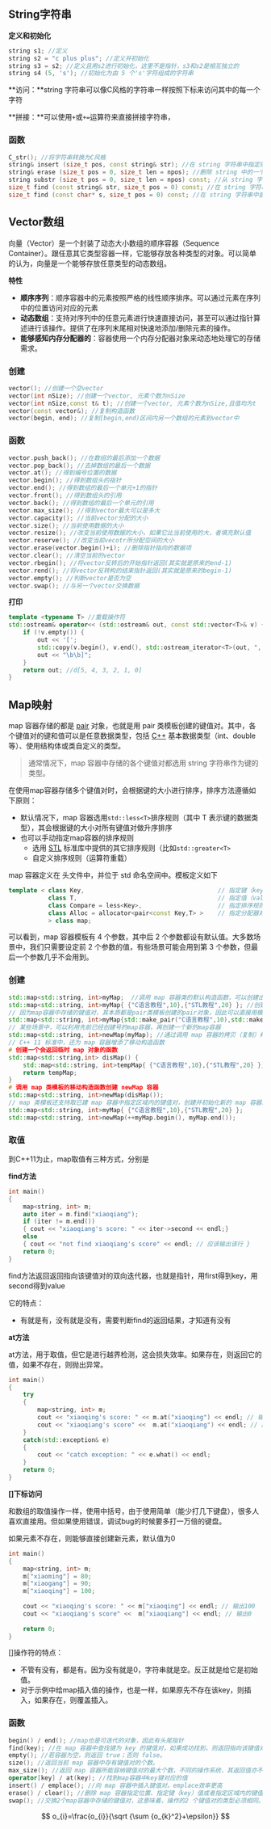 ## String字符串

**定义和初始化**

~~~C++
string s1; //定义
string s2 = "c plus plus"; //定义并初始化
string s3 = s2; //定义且用s2进行初始化，这里不是指针，s3和s2是相互独立的
string s4 (5, 's'); //初始化为由 5 个's'字符组成的字符串
~~~

**访问：**string 字符串可以像C风格的字符串一样按照下标来访问其中的每一个字符

**拼接：**可以使用`+`或`+=`运算符来直接拼接字符串，

### 函数

~~~c++
C_str(); //将字符串转换为C风格
string& insert (size_t pos, const string& str); //在 string 字符串中指定的位置插入另一个字符串
string& erase (size_t pos = 0, size_t len = npos); //删除 string 中的一个子字符串
string substr (size_t pos = 0, size_t len = npos) const; //从 string 字符串中提取子字符串
size_t find (const string& str, size_t pos = 0) const; //在 string 字符串中查找子字符串出现的位置
size_t find (const char* s, size_t pos = 0) const; //在 string 字符串中查找字符出现的位置
~~~

## Vector数组

向量（Vector）是一个封装了动态大小数组的顺序容器（Sequence Container）。跟任意其它类型容器一样，它能够存放各种类型的对象。可以简单的认为，向量是一个能够存放任意类型的动态数组。

**特性**

* **顺序序列**：顺序容器中的元素按照严格的线性顺序排序。可以通过元素在序列中的位置访问对应的元素
* **动态数组**：支持对序列中的任意元素进行快速直接访问，甚至可以通过指针算述进行该操作。提供了在序列末尾相对快速地添加/删除元素的操作。
* **能够感知内存分配器的**：容器使用一个内存分配器对象来动态地处理它的存储需求。

### 创建

~~~c++
vector(); //创建一个空vector
vector(int nSize); //创建一个vector, 元素个数为nSize
vector(int nSize,const t& t); //创建一个vector, 元素个数为nSize,且值均为t
vector(const vector&); //复制构造函数
vector(begin, end); //复制[begin,end)区间内另一个数组的元素到vector中
~~~

### 函数

~~~C++
vector.push_back(); //在数组的最后添加一个数据
vector.pop_back(); //去掉数组的最后一个数据
vector.at(); //得到编号位置的数据
vector.begin(); //得到数组头的指针
vector.end(); //得到数组的最后一个单元+1的指针
vector.front(); //得到数组头的引用
vector.back(); //得到数组的最后一个单元的引用
vector.max_size(); //得到vector最大可以是多大
vector.capacity(); //当前vector分配的大小
vector.size(); //当前使用数据的大小
vector.resize(); //改变当前使用数据的大小，如果它比当前使用的大，者填充默认值
vector.reserve(); //改变当前vecotr所分配空间的大小
vector.erase(vector.begin()+i); //删除指针指向的数据项
vector.clear(); //清空当前的vector
vector.rbegin(); //将vector反转后的开始指针返回(其实就是原来的end-1)
vector.rend(); //将vector反转构的结束指针返回(其实就是原来的begin-1)
vector.empty(); //判断vector是否为空
vector.swap(); //与另一个vector交换数据
~~~

**打印**

~~~c++
template <typename T> //重载操作符
std::ostream& operator<< (std::ostream& out, const std::vector<T>& v) {
    if (!v.empty()) {
        out << '[';
        std::copy(v.begin(), v.end(), std::ostream_iterator<T>(out, ", "));
        out << "\b\b]";
    }
    return out; //d[5, 4, 3, 2, 1, 0]
}
~~~

## Map映射

map 容器存储的都是 [pair](http://c.biancheng.net/view/7169.html) 对象，也就是用 pair 类模板创建的键值对。其中，各个键值对的键和值可以是任意数据类型，包括 [C++](http://c.biancheng.net/cplus/) 基本数据类型（int、double 等）、使用结构体或类自定义的类型。

> 通常情况下，map 容器中存储的各个键值对都选用 string 字符串作为键的类型。

在使用map容器存储多个键值对时，会根据键的大小进行排序，排序方法遵循如下原则：

* 默认情况下，map 容器选用`std::less<T>`排序规则（其中 T 表示键的数据类型），其会根据键的大小对所有键值对做升序排序
* 也可以手动指定map容器的排序规则
  * 选用 [STL](http://c.biancheng.net/stl/) 标准库中提供的其它排序规则（比如`std::greater<T>`
  * 自定义排序规则（运算符重载）

map 容器定义在 <map> 头文件中，并位于 std 命名空间中。模板定义如下

~~~C++
template < class Key,                                     // 指定键（key）的类型
           class T,                                       // 指定值（value）的类型
           class Compare = less<Key>,                     // 指定排序规则
           class Alloc = allocator<pair<const Key,T> >    // 指定分配器对象的类型
           > class map;
~~~

可以看到，map 容器模板有 4 个参数，其中后 2 个参数都设有默认值。大多数场景中，我们只需要设定前 2 个参数的值，有些场景可能会用到第 3 个参数，但最后一个参数几乎不会用到。

### 创建

~~~C++
std::map<std::string, int>myMap;  //调用 map 容器类的默认构造函数，可以创建出一个空的 map 容器
std::map<std::string, int>myMap{ {"C语言教程",10},{"STL教程",20} }; //创建时进行初始化
// 因为map容器中存储的键值对，其本质都是pair类模板创建的pair对象，因此可以直接用模板初始化
std::map<std::string, int>myMap{std::make_pair("C语言教程",10),std::make_pair("STL教程",20)};
// 某些场景中，可以利用先前已经创建号的map容器，再创建一个新的map容器
std::map<std::string, int>newMap(myMap); //通过调用 map 容器的拷贝（复制）构造函数，生成一个一摸一样的容器
// C++ 11 标准中，还为 map 容器增添了移动构造函数
# 创建一个会返回临时 map 对象的函数
std::map<std::string,int> disMap() {
    std::map<std::string, int>tempMap{ {"C语言教程",10},{"STL教程",20} };
    return tempMap;
}
# 调用 map 类模板的移动构造函数创建 newMap 容器
std::map<std::string, int>newMap(disMap());
// map 类模板还支持取已建 map 容器中指定区域内的键值对，创建并初始化新的 map 容器。
std::map<std::string, int>myMap{ {"C语言教程",10},{"STL教程",20} };
std::map<std::string, int>newMap(++myMap.begin(), myMap.end());
~~~

### 取值

到C++11为止，map取值有三种方式，分别是

**find方法**

~~~c++
int main()
{
	map<string, int> m;
	auto iter = m.find("xiaoqiang");
	if (iter != m.end())
	{ cout << "xiaoqiang's score: " << iter->second << endl;}
	else
	{ cout << "not find xiaoqiang's score" << endl; // 应该输出该行 }
	return 0;
}
~~~

find方法返回返回指向该键值对的双向迭代器，也就是指针，用first得到key，用second得到value

它的特点：

- 有就是有，没有就是没有，需要判断find的返回结果，才知道有没有

**at方法**

at方法，用于取值，但它是进行越界检测，这会损失效率。如果存在，则返回它的值，如果不存在，则抛出异常。

~~~c++
int main()
{
	try
	{
		map<string, int> m;
		cout << "xiaoqing's score: " << m.at("xiaoqing") << endl; // 输出100
		cout << "xiaoqiang's score" <<  m.at("xiaoqiang") << endl; // 抛出异常：out_of_range exception
	}
	catch(std::exception& e)
	{
		cout << "catch exception: " << e.what() << endl;
	}
	return 0;
}
~~~

**[]下标访问**

和数组的取值操作一样，使用中括号，由于使用简单（能少打几下键盘），很多人喜欢直接用。但如果使用错误，调试bug的时候要多打一万倍的键盘。

如果元素不存在，则能够直接创建新元素，默认值为0

~~~c++
int main()
{
	map<string, int> m;
	m["xiaoming"] = 80;
	m["xiaogang"] = 90;
	m["xiaoqing"] = 100;
	
	cout << "xiaoqing's score: " << m["xiaoqing"] << endl; // 输出100
	cout << "xiaoqiang's score" <<  m["xiaoqiang"] << endl; // 输出0
	
	return 0;
}
~~~

[]操作符的特点：

- 不管有没有，都是有。因为没有就是0，字符串就是空。反正就是给它是初始值。
- 对于示例中给map插入值的操作，也是一样，如果原先不存在该key，则插入，如果存在，则覆盖插入。

### 函数

~~~C++
begin() / end(); //map也是可迭代的对象，因此有头尾指针
find(key); //在 map 容器中查找键为 key 的键值对，如果成功找到，则返回指向该键值对的双向迭代器；反之，则返回和 end() 方法一样的迭代器。另外，如果 map 容器用 const 限定，则该方法返回的是 const 类型的双向迭代器。
empty(); //若容器为空，则返回 true；否则 false。
size(); //返回当前 map 容器中存有键值对的个数。
max_size(); //返回 map 容器所能容纳键值对的最大个数，不同的操作系统，其返回值亦不相同。
operator[key] / at(key); //找到map容器中key键对应的值
insert() / emplace(); //向 map 容器中插入键值对。emplace效率更高 
erase() / clear(); //删除 map 容器指定位置、指定键（key）值或者指定区域内的键值对。这是重点方法
swap(); //交换2个map容器中存储的键值对，这意味着，操作的2 个键值对的类型必须相同。
~~~



$$
o_{i}=\frac{o_{i}}{\sqrt {\sum {o_{k}^2}+\epsilon}}
$$


























